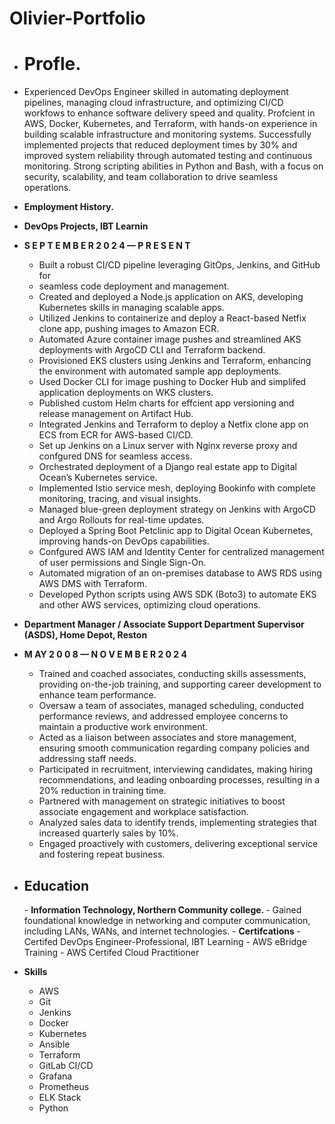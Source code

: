 # Olivier-Portfolio

- <h1> Profle.</h1>
  
- Experienced DevOps Engineer skilled in automating deployment pipelines, managing
  cloud infrastructure, and optimizing CI/CD workfows to enhance software delivery
  speed and quality. Profcient in AWS, Docker, Kubernetes, and Terraform, with
  hands-on experience in building scalable infrastructure and monitoring systems.
  Successfully implemented projects that reduced deployment times by 30% and
  improved system reliability through automated testing and continuous monitoring.
  Strong scripting abilities in Python and Bash, with a focus on security, scalability, and
  team collaboration to drive seamless operations.
  
- <b> Employment History.</b>
- <b> DevOps Projects, IBT Learnin</b>
- <b>S E P T E M B E R 2 0 2 4 — P R E S E N T</b>
    - Built a robust CI/CD pipeline leveraging GitOps, Jenkins, and GitHub for
    - seamless code deployment and management.
    - Created and deployed a Node.js application on AKS, developing Kubernetes
      skills in managing scalable apps.
    - Utilized Jenkins to containerize and deploy a React-based Netfix clone app,
      pushing images to Amazon ECR.
    - Automated Azure container image pushes and streamlined AKS deployments
      with ArgoCD CLI and Terraform backend.
    - Provisioned EKS clusters using Jenkins and Terraform, enhancing the
      environment with automated sample app deployments.
    - Used Docker CLI for image pushing to Docker Hub and simplifed application
      deployments on WKS clusters.
    - Published custom Helm charts for effcient app versioning and release
      management on Artifact Hub.
    - Integrated Jenkins and Terraform to deploy a Netfix clone app on ECS from ECR
      for AWS-based CI/CD.
    - Set up Jenkins on a Linux server with Nginx reverse proxy and confgured DNS
      for seamless access.
    - Orchestrated deployment of a Django real estate app to Digital Ocean’s
      Kubernetes service.
    - Implemented Istio service mesh, deploying Bookinfo with complete monitoring,
      tracing, and visual insights.
    - Managed blue-green deployment strategy on Jenkins with ArgoCD and Argo
      Rollouts for real-time updates.
    - Deployed a Spring Boot Petclinic app to Digital Ocean Kubernetes, improving
      hands-on DevOps capabilities.
    - Confgured AWS IAM and Identity Center for centralized management of user
      permissions and Single Sign-On.
    - Automated migration of an on-premises database to AWS RDS using AWS DMS
      with Terraform.
    - Developed Python scripts using AWS SDK (Boto3) to automate EKS and other
      AWS services, optimizing cloud operations.

- <b> Department Manager / Associate Support Department Supervisor (ASDS),
    Home Depot, Reston </b>
- <b> M AY 2 0 0 8 — N O V E M B E R 2 0 2 4 </b>
    - Trained and coached associates, conducting skills assessments, providing
      on-the-job training, and supporting career development to enhance team
      performance.
    - Oversaw a team of associates, managed scheduling, conducted performance
      reviews, and addressed employee concerns to maintain a productive work
      environment.
    - Acted as a liaison between associates and store management, ensuring smooth
      communication regarding company policies and addressing staff needs.
    - Participated in recruitment, interviewing candidates, making hiring
      recommendations, and leading onboarding processes, resulting in a 20%
      reduction in training time.
    - Partnered with management on strategic initiatives to boost associate
      engagement and workplace satisfaction.
    - Analyzed sales data to identify trends, implementing strategies that increased
      quarterly sales by 10%.
    - Engaged proactively with customers, delivering exceptional service and
      fostering repeat business.
- <h2>Education</h2>
    - <b> Information Technology, Northern Community college. </b> 
    - Gained foundational knowledge in networking and computer communication,
        including LANs, WANs, and internet technologies.
    - <b> Certifcations </b> 
    - Certifed DevOps Engineer-Professional, IBT Learning
    - AWS eBridge Training
     - AWS Certifed Cloud Practitioner

- <b> Skills</b>
    - AWS
    - Git
    - Jenkins
    - Docker
    - Kubernetes
    - Ansible
    - Terraform
    - GitLab CI/CD
    - Grafana
    - Prometheus
    - ELK Stack
    - Python




